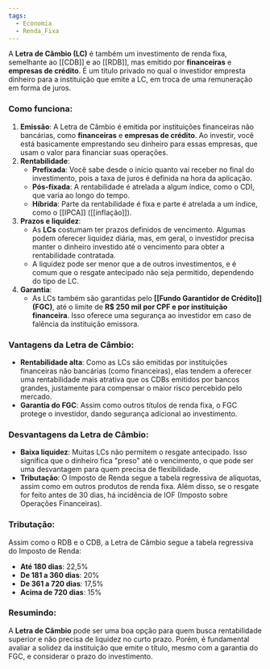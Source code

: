 ```yaml
---
tags:
  - Economia
  - Renda_Fixa
---
```

A **Letra de Câmbio (LC)** é também um investimento de renda fixa, semelhante ao [[CDB]] e ao [[RDB]], mas emitido por **financeiras** e **empresas de crédito**. É um título privado no qual o investidor empresta dinheiro para a instituição que emite a LC, em troca de uma remuneração em forma de juros.
### Como funciona:

1. **Emissão**: A Letra de Câmbio é emitida por instituições financeiras não bancárias, como **financeiras** e **empresas de crédito**. Ao investir, você está basicamente emprestando seu dinheiro para essas empresas, que usam o valor para financiar suas operações.
2. **Rentabilidade**:
   - **Prefixada**: Você sabe desde o início quanto vai receber no final do investimento, pois a taxa de juros é definida na hora da aplicação.
   - **Pós-fixada**: A rentabilidade é atrelada a algum índice, como o CDI, que varia ao longo do tempo.
   - **Híbrida**: Parte da rentabilidade é fixa e parte é atrelada a um índice, como o [[IPCA]] ([[inflação]]).
3. **Prazos e liquidez**:
   - As **LCs** costumam ter prazos definidos de vencimento. Algumas podem oferecer liquidez diária, mas, em geral, o investidor precisa manter o dinheiro investido até o vencimento para obter a rentabilidade contratada.
   - A liquidez pode ser menor que a de outros investimentos, e é comum que o resgate antecipado não seja permitido, dependendo do tipo de LC.
4. **Garantia**:
   - As LCs também são garantidas pelo **[[Fundo Garantidor de Crédito]] (FGC)**, até o limite de **R$ 250 mil por CPF e por instituição financeira**. Isso oferece uma segurança ao investidor em caso de falência da instituição emissora.

### Vantagens da Letra de Câmbio:
- **Rentabilidade alta**: Como as LCs são emitidas por instituições financeiras não bancárias (como financeiras), elas tendem a oferecer uma rentabilidade mais atrativa que os CDBs emitidos por bancos grandes, justamente para compensar o maior risco percebido pelo mercado.
- **Garantia do FGC**: Assim como outros títulos de renda fixa, o FGC protege o investidor, dando segurança adicional ao investimento.

### Desvantagens da Letra de Câmbio:
- **Baixa liquidez**: Muitas LCs não permitem o resgate antecipado. Isso significa que o dinheiro fica "preso" até o vencimento, o que pode ser uma desvantagem para quem precisa de flexibilidade.
- **Tributação**: O Imposto de Renda segue a tabela regressiva de alíquotas, assim como em outros produtos de renda fixa. Além disso, se o resgate for feito antes de 30 dias, há incidência de IOF (Imposto sobre Operações Financeiras).

### Tributação:
Assim como o RDB e o CDB, a Letra de Câmbio segue a tabela regressiva do Imposto de Renda:
- **Até 180 dias**: 22,5%
- **De 181 a 360 dias**: 20%
- **De 361 a 720 dias**: 17,5%
- **Acima de 720 dias**: 15%

### Resumindo:
A **Letra de Câmbio** pode ser uma boa opção para quem busca rentabilidade superior e não precisa de liquidez no curto prazo. Porém, é fundamental avaliar a solidez da instituição que emite o título, mesmo com a garantia do FGC, e considerar o prazo do investimento.